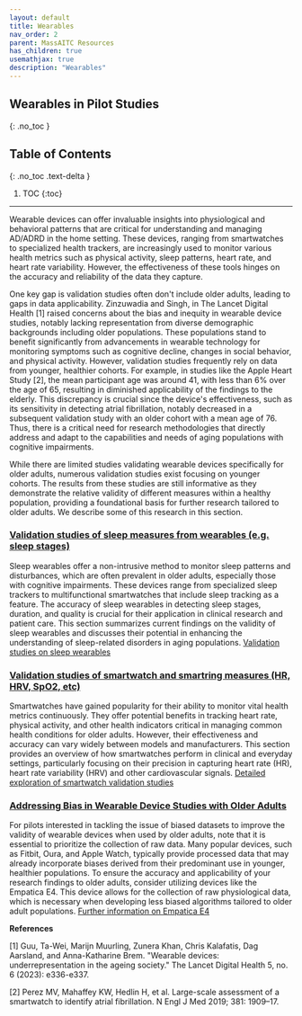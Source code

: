 ```yaml
---
layout: default
title: Wearables
nav_order: 2
parent: MassAITC Resources
has_children: true
usemathjax: true
description: "Wearables"
---
```

## Wearables in Pilot Studies
{: .no_toc }

## Table of Contents
{: .no_toc .text-delta }

1. TOC
{:toc}
---
 
Wearable devices can offer invaluable insights into physiological and behavioral patterns that are critical for understanding and managing AD/ADRD in the home setting. These devices, ranging from smartwatches to specialized health trackers, are increasingly used to monitor various health metrics such as physical activity, sleep patterns, heart rate, and heart rate variability. However, the effectiveness of these tools hinges on the accuracy and reliability of the data they capture. 

One key gap is validation studies often don't include older adults, leading to gaps in data applicability.  Zinzuwadia and Singh, in The Lancet Digital Health \[1\] raised concerns about the bias and inequity in wearable device studies, notably lacking representation from diverse demographic backgrounds including older populations. These populations stand to benefit significantly from advancements in wearable technology for monitoring symptoms such as cognitive decline, changes in social behavior, and physical activity. However, validation studies frequently rely on data from younger, healthier cohorts. For example, in studies like the Apple Heart Study \[2\], the mean participant age was around 41, with less than 6\% over the age of 65, resulting in diminished applicability of the findings to the elderly. This discrepancy is crucial since the device's effectiveness, such as its sensitivity in detecting atrial fibrillation, notably decreased in a subsequent validation study with an older cohort with a mean age of 76. Thus, there is a critical need for research methodologies that directly address and adapt to the capabilities and needs of aging populations with cognitive impairments.

While there are limited studies validating wearable devices specifically for older adults, numerous validation studies exist focusing on younger cohorts. The results from these studies are still informative as they demonstrate the relative validity of different measures within a healthy population, providing a foundational basis for further research tailored to older adults. We describe some of this research in this section.

### [Validation studies of sleep measures from wearables (e.g. sleep stages)](sleep-wearables.html) 
Sleep wearables offer a non-intrusive method to monitor sleep patterns and disturbances, which are often prevalent in older adults, especially those with cognitive impairments. These devices range from specialized sleep trackers to multifunctional smartwatches that include sleep tracking as a feature. The accuracy of sleep wearables in detecting sleep stages, duration, and quality is crucial for their application in clinical research and patient care. This section summarizes current findings on the validity of sleep wearables and discusses their potential in enhancing the understanding of sleep-related disorders in aging populations. [Validation studies on sleep wearables](sleep-wearables.html)

### [Validation studies of smartwatch and smartring measures (HR, HRV, SpO2, etc)](smartwatches.html) 
Smartwatches have gained popularity for their ability to monitor vital health metrics continuously. They offer potential benefits in tracking heart rate, physical activity, and other health indicators critical in managing common health conditions for older adults. However, their effectiveness and accuracy can vary widely between models and manufacturers. This section provides an overview of how smartwatches perform in clinical and everyday settings, particularly focusing on their precision in capturing heart rate (HR), heart rate variability (HRV) and other cardiovascular signals. [Detailed exploration of smartwatch validation studies](smartwatches.html)

### [Addressing Bias in Wearable Device Studies with Older Adults]()
For pilots interested in tackling the issue of biased datasets to improve the validity of wearable devices when used by older adults, note that it is essential to prioritize the collection of raw data. Many popular devices, such as Fitbit, Oura, and Apple Watch, typically provide processed data that may already incorporate biases derived from their predominant use in younger, healthier populations. To ensure the accuracy and applicability of your research findings to older adults, consider utilizing devices like the Empatica E4. This device allows for the collection of raw physiological data, which is necessary when developing less biased algorithms tailored to older adult populations. [Further information on Empatica E4](https://www.empatica.com/research/e4/)

**References**

\[1\] Guu, Ta-Wei, Marijn Muurling, Zunera Khan, Chris Kalafatis, Dag Aarsland, and Anna-Katharine Brem. "Wearable devices: underrepresentation in the ageing society." The Lancet Digital Health 5, no. 6 (2023): e336-e337.

\[2\] Perez MV, Mahaffey KW, Hedlin H, et al. Large-scale assessment of a smartwatch to identify atrial fibrillation. N Engl J Med 2019; 381: 1909–17.
